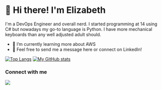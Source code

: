 # 👋 Hi there! I'm Elizabeth  

I'm a DevOps Engineer and overall nerd. I started programming at 14 using C# but nowadays my go-to language is Python. I have more mechanical keyboards than any well adjusted adult should.

- 🌱 I’m currently learning more about AWS
- 💬 Feel free to send me a message here or connect on LinkedIn!

[![Top Langs](https://github-readme-stats.vercel.app/api/top-langs/?username=elizabethgraham&theme=dracula)](https://github.com/anuraghazra/github-readme-stats)
[![My GitHub stats](https://github-readme-stats.vercel.app/api?username=elizabethgraham&theme=dracula)](https://github.com/anuraghazra/github-readme-stats)

### Connect with me
[<img src="https://img.shields.io/badge/linkedin-%2312100E.svg?&style=for-the-badge&logo=linkedin&logoColor=white&color=black" />](https://www.linkedin.com/in/elizabethagraham/)
